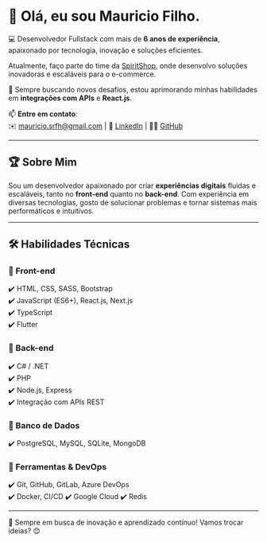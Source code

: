 # 👋 Olá, eu sou Mauricio Filho.

💻 Desenvolvedor Fullstack com mais de **6 anos de experiência**, apaixonado por tecnologia, inovação e soluções eficientes.  

Atualmente, faço parte do time da [SpiritShop](https://www.spiritshop.com.br/), onde desenvolvo soluções inovadoras e escaláveis para o e-commerce.  

🚀 Sempre buscando novos desafios, estou aprimorando minhas habilidades em **integrações com APIs** e **React.js**.  

📫 **Entre em contato**:  
✉️ [mauricio.srfh@gmail.com](mailto:mauricio.srfh@gmail.com) | 🔗 [LinkedIn](https://www.linkedin.com/in/mauricio-d-ba069ab3/) | 🧑‍💻 [GitHub](https://github.com/MauricioRFilho)  

---

## 🏆 Sobre Mim

Sou um desenvolvedor apaixonado por criar **experiências digitais** fluidas e escaláveis, tanto no **front-end** quanto no **back-end**. Com experiência em diversas tecnologias, gosto de solucionar problemas e tornar sistemas mais performáticos e intuitivos.

---

## 🛠️ Habilidades Técnicas

### **🔹 Front-end**  
✔️ HTML, CSS, SASS, Bootstrap  
✔️ JavaScript (ES6+), React.js, Next.js  
✔️ TypeScript  
✔️ Flutter

### **🔹 Back-end**  
✔️ C# / .NET  
✔️ PHP      
✔️ Node.js, Express  
✔️ Integração com APIs REST  

### **🔹 Banco de Dados**  
✔️ PostgreSQL, MySQL, SQLite, MongoDB  

### **🔹 Ferramentas & DevOps**  
✔️ Git, GitHub, GitLab, Azure DevOps  
✔️ Docker, CI/CD 
✔️ Google Cloud
✔️ Redis

---

🔎 Sempre em busca de inovação e aprendizado contínuo! Vamos trocar ideias? 😊
